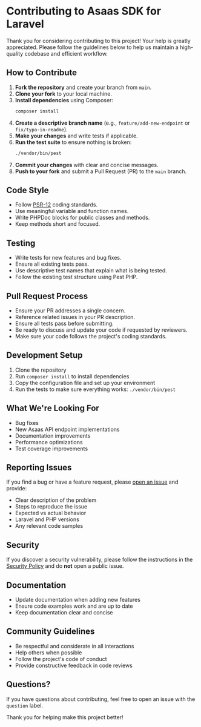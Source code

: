 # Contributing to Asaas SDK for Laravel

Thank you for considering contributing to this project! Your help is greatly appreciated. Please follow the guidelines below to help us maintain a high-quality codebase and efficient workflow.

## How to Contribute

1. **Fork the repository** and create your branch from `main`.
2. **Clone your fork** to your local machine.
3. **Install dependencies** using Composer:
   ```bash
   composer install
   ```
4. **Create a descriptive branch name** (e.g., `feature/add-new-endpoint` or `fix/typo-in-readme`).
5. **Make your changes** and write tests if applicable.
6. **Run the test suite** to ensure nothing is broken:
   ```bash
   ./vendor/bin/pest
   ```
7. **Commit your changes** with clear and concise messages.
8. **Push to your fork** and submit a Pull Request (PR) to the `main` branch.

## Code Style

- Follow [PSR-12](https://www.php-fig.org/psr/psr-12/) coding standards.
- Use meaningful variable and function names.
- Write PHPDoc blocks for public classes and methods.
- Keep methods short and focused.

## Testing

- Write tests for new features and bug fixes.
- Ensure all existing tests pass.
- Use descriptive test names that explain what is being tested.
- Follow the existing test structure using Pest PHP.

## Pull Request Process

- Ensure your PR addresses a single concern.
- Reference related issues in your PR description.
- Ensure all tests pass before submitting.
- Be ready to discuss and update your code if requested by reviewers.
- Make sure your code follows the project's coding standards.

## Development Setup

1. Clone the repository
2. Run `composer install` to install dependencies
3. Copy the configuration file and set up your environment
4. Run the tests to make sure everything works: `./vendor/bin/pest`

## What We're Looking For

- Bug fixes
- New Asaas API endpoint implementations
- Documentation improvements
- Performance optimizations
- Test coverage improvements

## Reporting Issues

If you find a bug or have a feature request, please [open an issue](../../issues) and provide:

- Clear description of the problem
- Steps to reproduce the issue
- Expected vs actual behavior
- Laravel and PHP versions
- Any relevant code samples

## Security

If you discover a security vulnerability, please follow the instructions in the [Security Policy](../../security/policy) and do **not** open a public issue.

## Documentation

- Update documentation when adding new features
- Ensure code examples work and are up to date
- Keep documentation clear and concise

## Community Guidelines

- Be respectful and considerate in all interactions
- Help others when possible
- Follow the project's code of conduct
- Provide constructive feedback in code reviews

## Questions?

If you have questions about contributing, feel free to open an issue with the `question` label.

Thank you for helping make this project better!
